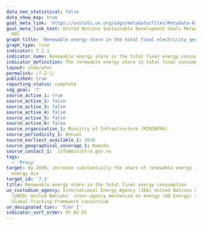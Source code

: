 ```yaml
---
data_non_statistical: false
data_show_map: true
goal_meta_link: 'https://unstats.un.org/sdgs/metadata/files/Metadata-07-02-01.pdf '
goal_meta_link_text: United Nations Sustainable Development Goals Metadata (PDF 216
  KB)
graph_title: 'Renewable energy share in the total final electricity generation'
graph_type: line
indicator: 7.2.1
indicator_name: Renewable energy share in the total final energy consumption
indicator_definition: The renewable energy share in total final consumption is the percentage of final consumption of energy that is derived from renewable resources. 
layout: indicator
permalink: /7-2-1/
published: true
reporting_status: complete
sdg_goal: '7'
source_active_1: true
source_active_2: false
source_active_3: false
source_active_4: false
source_active_5: false
source_active_6: false
source_organisation_1: Ministry of Infrastructure (MININFRA)
source_periodicity_1: Annual
source_earliest_available_1: 2018
source_geographical_coverage_1: Rwanda
source_contact_1:  info@mininfra.gov.rw
tags:
  - 'Proxy'
target: By 2030, increase substantially the share of renewable energy in the global
  energy mix
target_id: '7.2'
title: Renewable energy share in the total final energy consumption
un_custodian_agency: International Energy Agency (IEA) United Nations Statistics Division
  (UNSD) United Nations' inter-agency mechanism on energy (UN Energy) and the SE4ALL
  Global Tracking Framework Consortium
un_designated_tier: 'Tier I'
indicator_sort_order: 07-02-01
---
```


